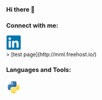 ### Hi there 👋
### Connect with me:
<div>
  <a href="https://www.linkedin.com/in/mohamad-mahdi-latifi-0b7aa0247/">
  <img src="https://github.com/devicons/devicon/blob/master/icons/linkedin/linkedin-original.svg" title="linkedin" **alt="linkedin" width="40" height="40"/>
  </a>

<br>
> [test page](http://mml.freehost.io/)
</div>  


### Languages and Tools:
<div>
  <img src="https://github.com/devicons/devicon/blob/master/icons/python/python-original.svg" title="Python" alt="Python" width="40" height="40"/>&nbsp;
</div> 
